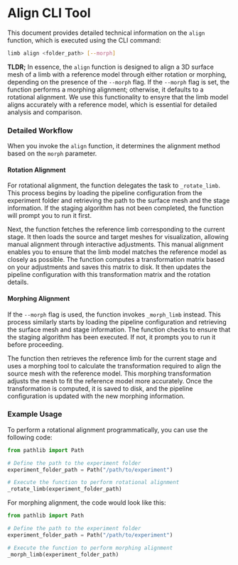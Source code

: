# Align CLI Tool

This document provides detailed technical information on the `align` function, which is executed using the CLI command:

```sh
limb align <folder_path> [--morph]
```

**TLDR;**  In essence, the `align` function is designed to align a 3D surface mesh of a limb with a reference model through either rotation or morphing, depending on the presence of the `--morph` flag. If the `--morph` flag is set, the function performs a morphing alignment; otherwise, it defaults to a rotational alignment. We use this functionality to ensyre that the limb model aligns accurately with a reference model, which is essential for detailed analysis and comparison.

### Detailed Workflow

When you invoke the `align` function, it determines the alignment method based on the `morph` parameter.

#### Rotation Alignment

For rotational alignment, the function delegates the task to `_rotate_limb`. This process begins by loading the pipeline configuration from the experiment folder and retrieving the path to the surface mesh and the stage information. If the staging algorithm has not been completed, the function will prompt you to run it first. 

Next, the function fetches the reference limb corresponding to the current stage. It then loads the source and target meshes for visualization, allowing manual alignment through interactive adjustments. This manual alignment enables you to ensure that the limb model matches the reference model as closely as possible. The function computes a transformation matrix based on your adjustments and saves this matrix to disk. It then updates the pipeline configuration with this transformation matrix and the rotation details.

#### Morphing Alignment

If the `--morph` flag is used, the function invokes `_morph_limb` instead. This process similarly starts by loading the pipeline configuration and retrieving the surface mesh and stage information. The function checks to ensure that the staging algorithm has been executed. If not, it prompts you to run it before proceeding.

The function then retrieves the reference limb for the current stage and uses a morphing tool to calculate the transformation required to align the source mesh with the reference model. This morphing transformation adjusts the mesh to fit the reference model more accurately. Once the transformation is computed, it is saved to disk, and the pipeline configuration is updated with the new morphing information.

### Example Usage

To perform a rotational alignment programmatically, you can use the following code:

```python
from pathlib import Path

# Define the path to the experiment folder
experiment_folder_path = Path("/path/to/experiment")

# Execute the function to perform rotational alignment
_rotate_limb(experiment_folder_path)
```

For morphing alignment, the code would look like this:

```python
from pathlib import Path

# Define the path to the experiment folder
experiment_folder_path = Path("/path/to/experiment")

# Execute the function to perform morphing alignment
_morph_limb(experiment_folder_path)
```
